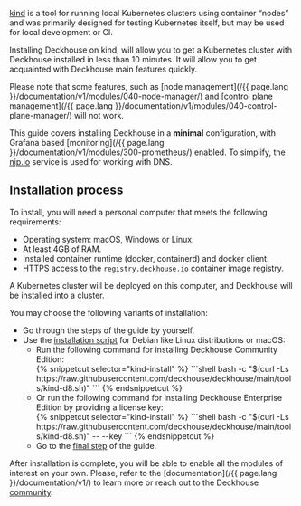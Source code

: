 [kind](https://kind.sigs.k8s.io/) is a tool for running local Kubernetes clusters using container “nodes” and  was primarily designed for testing Kubernetes itself, but may be used for local development or CI.

Installing Deckhouse on kind, will allow you to get a Kubernetes cluster with Deckhouse installed in less than 10 minutes. It will allow you to get acquainted with Deckhouse main features quickly.

Please note that some features, such as [node management](/{{ page.lang }}/documentation/v1/modules/040-node-manager/) and [control plane management](/{{ page.lang }}/documentation/v1/modules/040-control-plane-manager/) will not work.

This guide covers installing Deckhouse in a **minimal** configuration, with Grafana based [monitoring](/{{ page.lang }}/documentation/v1/modules/300-prometheus/) enabled. To simplify, the [nip.io](https://nip.io ) service is used for working with DNS.

## Installation process

To install, you will need a personal computer that meets the following requirements:
- Operating system: macOS, Windows or Linux.
- At least 4GB of RAM.
- Installed container runtime (docker, containerd) and docker client.
- HTTPS access to the `registry.deckhouse.io` container image registry.

A Kubernetes cluster will be deployed on this computer, and Deckhouse will be installed into a cluster. 

You may choose the following variants of installation:
<ul>
<li>Go through the steps of the guide by yourself.</li>
<li>Use the <a href="https://github.com/deckhouse/deckhouse/blob/main/tools/kind-d8.sh">installation script</a> for Debian like Linux distributions or macOS:
  <ul>
  <li>Run the following command for installing Deckhouse Community Edition:<br/>
{% snippetcut selector="kind-install" %}
```shell
bash -c "$(curl -Ls https://raw.githubusercontent.com/deckhouse/deckhouse/main/tools/kind-d8.sh)"
```
{% endsnippetcut %}
  </li>
  <li>Or run the following command for installing Deckhouse Enterprise Edition by providing a license key:<br/>
{% snippetcut selector="kind-install" %}
```shell
bash -c "$(curl -Ls https://raw.githubusercontent.com/deckhouse/deckhouse/main/tools/kind-d8.sh)" -- --key <LICENSE_KEY>
```
{% endsnippetcut %}
  </li>
  <li>Go to the <a href="step5.html">final step</a> of the guide.</li>
  </ul>
</li>
</ul>

After installation is complete, you will be able to enable all the modules of interest on your own. Please, refer to the [documentation](/{{ page.lang }}/documentation/v1/) to learn more or reach out to the Deckhouse [community](/en/community/about.html).
